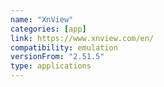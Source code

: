 ```yaml
---
name: "XnView"
categories: [app]
link: https://www.xnview.com/en/
compatibility: emulation
versionFrom: "2.51.5"
type: applications
---
```


